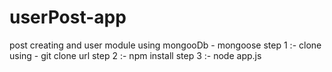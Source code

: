 # userPost-app
post creating and user module
using mongooDb - mongoose
step 1 :- clone using - git clone url
step 2 :- npm install
step 3 :- node app.js
